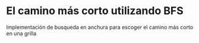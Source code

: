 # El camino más corto utilizando BFS

Implementación de busqueda en anchura para escoger el camino más corto en una grilla